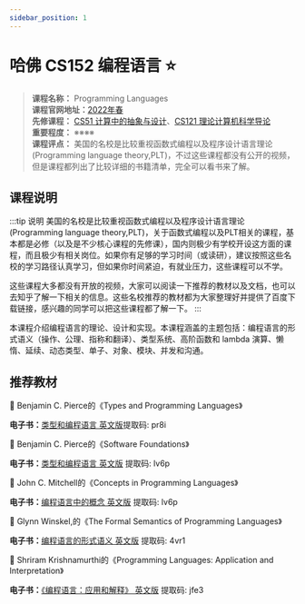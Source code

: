 ```yaml
---
sidebar_position: 1
---
```


# 哈佛 CS152 编程语言 ⭐️
>**课程名称：** Programming Languages   
**课程官网地址：**[2022年春](https://groups.seas.harvard.edu/courses/cs152/2022sp/)    
**先修课程：** [CS51 计算中的抽象与设计](https://hackway.org/docs/cs/freshman/programming/cs51)、[CS121 理论计算机科学导论](https://hackway.org/docs/cs/junior/reasoning/cs121)      
**重要程度：** ※※※※   
**课程评点：** 美国的名校是比较重视函数式编程以及程序设计语言理论(Programming language theory,PLT)，不过这些课程都没有公开的视频，但是课程都列出了比较详细的书籍清单，完全可以看书来了解。     

## 课程说明

:::tip 说明
美国的名校是比较重视函数式编程以及程序设计语言理论(Programming language theory,PLT)，关于函数式编程以及PLT相关的课程，基本都是必修（以及是不少核心课程的先修课），国内则极少有学校开设这方面的课程，而且极少有相关岗位。如果你有足够的学习时间（或读研），建议按照这些名校的学习路径认真学习，但如果你时间紧迫，有就业压力，这些课程可以不学。

这些课程大多都没有开放的视频，大家可以阅读一下推荐的教材以及文档，也可以去知乎了解一下相关的信息。这些名校推荐的教材都为大家整理好并提供了百度下载链接，感兴趣的同学可以把这些课程都了解一下。
:::


本课程介绍编程语言的理论、设计和实现。本课程涵盖的主题包括：编程语言的形式语义（操作、公理、指称和翻译）、类型系统、高阶函数和 lambda 演算、懒惰、延续、动态类型、单子、对象、模块、并发和沟通。

## 推荐教材

🌽  Benjamin C. Pierce的《Types and Programming Languages》

**电子书：**[类型和编程语言 英文版](https://pan.baidu.com/s/1w0A-vBWu9QVv8v8buO5dEA)提取码: pr8i 

🌽  Benjamin C. Pierce的《Software Foundations》

**电子书：**[类型和编程语言 英文版](https://pan.baidu.com/s/1ZkbfQZrDNHWn_ayhZPWjDQ) 提取码: lv6p 


🌽  John C. Mitchell的《Concepts in Programming Languages》

**电子书：**[编程语言中的概念 英文版](https://pan.baidu.com/s/1ZkbfQZrDNHWn_ayhZPWjDQ) 提取码: lv6p 

🌽  Glynn Winskel,的《The Formal Semantics of Programming Languages》

**电子书：**[编程语言的形式语义 英文版](https://pan.baidu.com/s/12Imj_mroA7K6o7PpIJJBSA) 提取码: 4vr1 

🌽  Shriram Krishnamurthi的《Programming Languages: Application and Interpretation》

**电子书：**[《编程语言：应用和解释》 英文版](https://pan.baidu.com/s/14llvllPEutG2CSwN70wR-A) 提取码: jfe3 